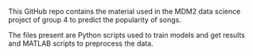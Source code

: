 This GitHub repo contains the material used in the MDM2 data science project of group 4 to predict the popularity of songs.

The files present are Python scripts used to train models and get results and MATLAB scripts to preprocess the data.
